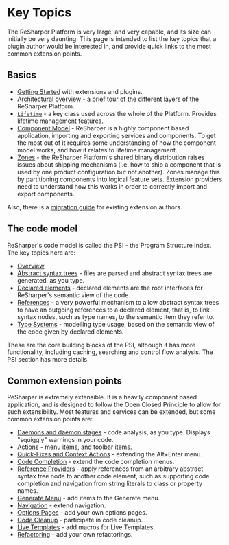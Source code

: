 # Key Topics

The ReSharper Platform is very large, and very capable, and its size can initially be very daunting. This page is intended to list the key topics that a plugin author would be interested in, and provide quick links to the most common extension points.

## Basics

* [Getting Started](GettingStarted.md) with extensions and plugins.
* [Architectural overview](../Architecture/Overview.md) - a brief tour of the different layers of the ReSharper Platform.
* [`Lifetime`](../Platform/Lifetime.md) - a key class used across the whole of the Platform. Provides lifetime management features.
* [Component Model](../Platform/ComponentModel.md) - ReSharper is a highly component based application, importing and exporting services and components. To get the most out of it requires some understanding of how the component model works, and how it relates to lifetime management.
* [Zones](../Platform/Zones.md) - the ReSharper Platform's shared binary distribution raises issues about shipping mechanisms (i.e. how to ship a component that is used by one product configuration but not another). Zones manage this by partitioning components into logical feature sets. Extension providers need to understand how this works in order to correctly import and export components.

Also, there is a [migration guide](../Intro/WhatsNew.md) for existing extension authors.

## The code model

ReSharper's code model is called the PSI - the Program Structure Index. The key topics here are:

* [Overview](../Architecture/PSI.md)
* [Abstract syntax trees](../PSI/SyntaxTrees.md) - files are parsed and abstract syntax trees are generated, as you type.
* [Declared elements](../PSI/DeclaredElements.md) - declared elements are the root interfaces for ReSharper's semantic view of the code.
* [References](../PSI/References.md) - a very powerful mechanism to allow abstract syntax trees to have an outgoing references to a declared element, that is, to link syntax nodes, such as type names, to the semantic item they refer to.
* [Type Systems](../PSI/TypeSystems2.md) - modelling type usage, based on the semantic view of the code given by declared elements.

These are the core building blocks of the PSI, although it has more functionality, including caching, searching and control flow analysis. The PSI section has more details.

## Common extension points

ReSharper is extremely extensible. It is a heavily component based application, and is designed to follow the Open Closed Principle to allow for such extensibility. Most features and services can be extended, but some common extension points are:

* [Daemons and daemon stages](../Features/Analysis/Daemons.md) - code analysis, as you type. Displays "squiggly" warnings in your code.
* [Actions](../Features/Actions.md) - menu items, and toolbar items.
* [Quick-Fixes and Context Actions](../Features/Actions/QuickFixes.md) - extending the Alt+Enter menu.
* [Code Completion](../Features/Completion.md) - extend the code completion menus.
* [Reference Providers](../PSI/References/ReferenceProviders.md) - apply references from an arbitrary abstract syntax tree node to another code element, such as supporting code completion and navigation from string literals to class or property names.
* [Generate Menu](../Features/GenerateMenu.md) - add items to the Generate menu.
* [Navigation](../Features/Navigation.md) - extend navigation.
* [Options Pages](../Features/OptionsPages.md) - add your own options pages.
* [Code Cleanup](../Features/Tools/CodeCleanup.md) - participate in code cleanup.
* [Live Templates](../Features/LiveTemplates.md) - add macros for Live Templates.
* [Refactoring](../Features/Refactoring.md) - add your own refactorings.

